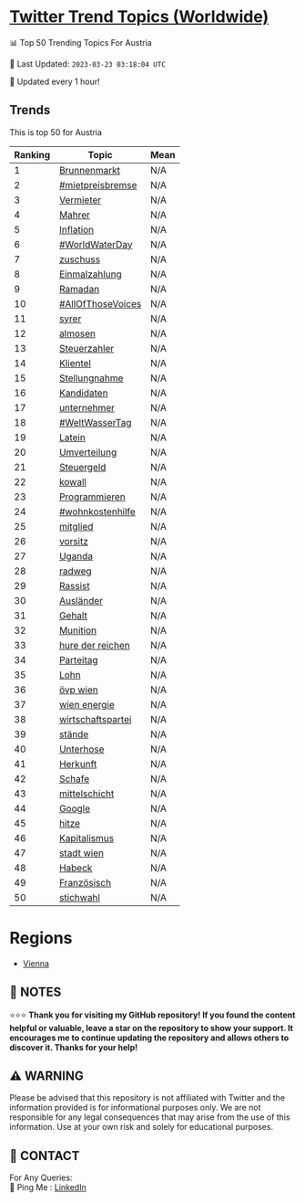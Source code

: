[Twitter Trend Topics (Worldwide)](https://github.com/ErcinDedeoglu/Twitter-Trend-Topics)
==========


📊 Top 50 Trending Topics For Austria

📆 Last Updated: `2023-03-23 03:18:04 UTC`

🔧 Updated every 1 hour!


## Trends

This is top 50 for Austria

| Ranking | Topic | Mean |
| ------- | ------------ | ------------ |
| 1 | [Brunnenmarkt](http://twitter.com/search?q=Brunnenmarkt) | N/A |
| 2 | [#mietpreisbremse](http://twitter.com/search?q=%23mietpreisbremse) | N/A |
| 3 | [Vermieter](http://twitter.com/search?q=Vermieter) | N/A |
| 4 | [Mahrer](http://twitter.com/search?q=Mahrer) | N/A |
| 5 | [Inflation](http://twitter.com/search?q=Inflation) | N/A |
| 6 | [#WorldWaterDay](http://twitter.com/search?q=%23WorldWaterDay) | N/A |
| 7 | [zuschuss](http://twitter.com/search?q=zuschuss) | N/A |
| 8 | [Einmalzahlung](http://twitter.com/search?q=Einmalzahlung) | N/A |
| 9 | [Ramadan](http://twitter.com/search?q=Ramadan) | N/A |
| 10 | [#AllOfThoseVoices](http://twitter.com/search?q=%23AllOfThoseVoices) | N/A |
| 11 | [syrer](http://twitter.com/search?q=syrer) | N/A |
| 12 | [almosen](http://twitter.com/search?q=almosen) | N/A |
| 13 | [Steuerzahler](http://twitter.com/search?q=Steuerzahler) | N/A |
| 14 | [Klientel](http://twitter.com/search?q=Klientel) | N/A |
| 15 | [Stellungnahme](http://twitter.com/search?q=Stellungnahme) | N/A |
| 16 | [Kandidaten](http://twitter.com/search?q=Kandidaten) | N/A |
| 17 | [unternehmer](http://twitter.com/search?q=unternehmer) | N/A |
| 18 | [#WeltWasserTag](http://twitter.com/search?q=%23WeltWasserTag) | N/A |
| 19 | [Latein](http://twitter.com/search?q=Latein) | N/A |
| 20 | [Umverteilung](http://twitter.com/search?q=Umverteilung) | N/A |
| 21 | [Steuergeld](http://twitter.com/search?q=Steuergeld) | N/A |
| 22 | [kowall](http://twitter.com/search?q=kowall) | N/A |
| 23 | [Programmieren](http://twitter.com/search?q=Programmieren) | N/A |
| 24 | [#wohnkostenhilfe](http://twitter.com/search?q=%23wohnkostenhilfe) | N/A |
| 25 | [mitglied](http://twitter.com/search?q=mitglied) | N/A |
| 26 | [vorsitz](http://twitter.com/search?q=vorsitz) | N/A |
| 27 | [Uganda](http://twitter.com/search?q=Uganda) | N/A |
| 28 | [radweg](http://twitter.com/search?q=radweg) | N/A |
| 29 | [Rassist](http://twitter.com/search?q=Rassist) | N/A |
| 30 | [Ausländer](http://twitter.com/search?q=Ausl%c3%a4nder) | N/A |
| 31 | [Gehalt](http://twitter.com/search?q=Gehalt) | N/A |
| 32 | [Munition](http://twitter.com/search?q=Munition) | N/A |
| 33 | [hure der reichen](http://twitter.com/search?q=hure+der+reichen) | N/A |
| 34 | [Parteitag](http://twitter.com/search?q=Parteitag) | N/A |
| 35 | [Lohn](http://twitter.com/search?q=Lohn) | N/A |
| 36 | [övp wien](http://twitter.com/search?q=%c3%b6vp+wien) | N/A |
| 37 | [wien energie](http://twitter.com/search?q=wien+energie) | N/A |
| 38 | [wirtschaftspartei](http://twitter.com/search?q=wirtschaftspartei) | N/A |
| 39 | [stände](http://twitter.com/search?q=st%c3%a4nde) | N/A |
| 40 | [Unterhose](http://twitter.com/search?q=Unterhose) | N/A |
| 41 | [Herkunft](http://twitter.com/search?q=Herkunft) | N/A |
| 42 | [Schafe](http://twitter.com/search?q=Schafe) | N/A |
| 43 | [mittelschicht](http://twitter.com/search?q=mittelschicht) | N/A |
| 44 | [Google](http://twitter.com/search?q=Google) | N/A |
| 45 | [hitze](http://twitter.com/search?q=hitze) | N/A |
| 46 | [Kapitalismus](http://twitter.com/search?q=Kapitalismus) | N/A |
| 47 | [stadt wien](http://twitter.com/search?q=stadt+wien) | N/A |
| 48 | [Habeck](http://twitter.com/search?q=Habeck) | N/A |
| 49 | [Französisch](http://twitter.com/search?q=Franz%c3%b6sisch) | N/A |
| 50 | [stichwahl](http://twitter.com/search?q=stichwahl) | N/A |



# Regions

* [Vienna](</Austria/Vienna.md>)



## 📝 NOTES

⭐⭐⭐ **Thank you for visiting my GitHub repository! If you found the content helpful or valuable, leave a star on the repository to show your support. It encourages me to continue updating the repository and allows others to discover it. Thanks for your help!**


## ⚠️ WARNING

Please be advised that this repository is not affiliated with Twitter and the information provided is for informational purposes only. We are not responsible for any legal consequences that may arise from the use of this information. Use at your own risk and solely for educational purposes.


## 📨 CONTACT

 For Any Queries:  
            🏓 Ping Me : [LinkedIn](https://www.linkedin.com/in/ercindedeoglu/)

